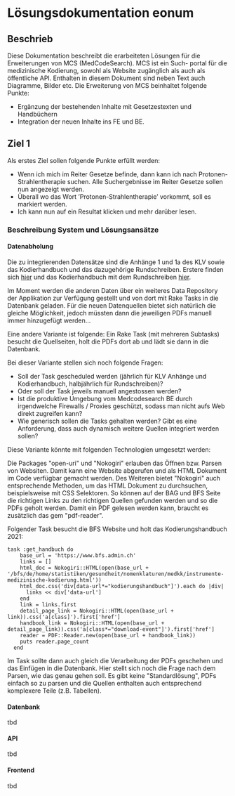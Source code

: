 # Lösungsdokumentation eonum

## Beschrieb

Diese Dokumentation beschreibt die erarbeiteten Lösungen für die Erweiterungen von MCS (MedCodeSearch). MCS ist ein Such-
portal für die medizinische Kodierung, sowohl als Website zugänglich als auch als öffentliche API. Enthalten in diesem
Dokument sind neben Text auch Diagramme, Bilder etc.
Die Erweiterung von MCS beinhaltet folgende Punkte:

- Ergänzung der bestehenden Inhalte mit Gesetzestexten und Handbüchern
- Integration der neuen Inhalte ins FE und BE.

## Ziel 1

Als erstes Ziel sollen folgende Punkte erfüllt werden:

- Wenn ich mich im Reiter Gesetze befinde, dann kann ich nach Protonen-Strahlentherapie suchen. Alle Suchergebnisse im
 Reiter Gesetze sollen nun angezeigt werden.
- Überall wo das Wort ’Protonen-Strahlentherapie’ vorkommt, soll es markiert werden.
- Ich kann nun auf ein Resultat klicken und mehr darüber lesen.

### Beschreibung System und Lösungsansätze

#### Datenabholung

Die zu integrierenden Datensätze sind die Anhänge 1 und 1a des KLV sowie das Kodierhandbuch und das dazugehörige
Rundschreiben. Erstere finden sich [hier](https://www.bag.admin.ch/bag/de/home/versicherungen/krankenversicherung/krankenversicherung-leistungen-tarife/Aerztliche-Leistungen-in-der-Krankenversicherung/anhang1klv.html)
 und das Kodierhandbuch mit dem Rundschreiben [hier](https://www.bfs.admin.ch/bfs/de/home/statistiken/gesundheit/nomenklaturen/medkk/instrumente-medizinische-kodierung.html).

Im Moment werden die anderen Daten über ein weiteres Data Repository der Applikation zur Verfügung gestellt und von dort
mit Rake Tasks in die Datenbank geladen. Für die neuen Datenquellen bietet sich natürlich die gleiche Möglichkeit, jedoch
müssten dann die jeweiligen PDFs manuell immer hinzugefügt werden...

Eine andere Variante ist folgende:
Ein Rake Task (mit mehreren Subtasks) besucht die Quellseiten, holt die PDFs dort ab und lädt sie dann in die Datenbank.

Bei dieser Variante stellen sich noch folgende Fragen:

- Soll der Task gescheduled werden (jährlich für KLV Anhänge und Kodierhandbuch, halbjährlich für Rundschreiben)?
- Oder soll der Task jeweils manuell angestossen werden?
- Ist die produktive Umgebung vom Medcodesearch BE durch irgendwelche Firewalls / Proxies geschützt, sodass man nicht
aufs Web direkt zugreifen kann?
- Wie generisch sollen die Tasks gehalten werden? Gibt es eine Anforderung, dass auch dynamisch weitere Quellen
integriert werden sollen?
  
Diese Variante könnte mit folgenden Technologien umgesetzt werden:

Die Packages "open-uri" und "Nokogiri" erlauben das Öffnen bzw. Parsen von Websiten. Damit kann eine Website abgerufen
und als HTML Dokument im Code verfügbar gemacht werden. Des Weiteren bietet "Nokogiri" auch entsprechende Methoden, um
das HTML Dokument zu durchsuchen, beispielsweise mit CSS Selektoren. So können auf der BAG und BFS Seite die richtigen
Links zu den richtigen Quellen gefunden werden und so die PDFs geholt werden.
Damit ein PDF gelesen werden kann, braucht es zusätzlich das gem "pdf-reader".

Folgender Task besucht die BFS Website und holt das Kodierungshandbuch 2021:

```
task :get_handbuch do
    base_url = 'https://www.bfs.admin.ch'
    links = []
    html_doc = Nokogiri::HTML(open(base_url + '/bfs/de/home/statistiken/gesundheit/nomenklaturen/medkk/instrumente-medizinische-kodierung.html'))
    html_doc.css('div[data-url*="kodierungshandbuch"]').each do |div|
      links << div['data-url']
    end
    link = links.first
    detail_page_link = Nokogiri::HTML(open(base_url + link)).css('a[class]').first['href']
    handbook_link = Nokogiri::HTML(open(base_url + detail_page_link)).css('a[class*="download-event"]').first['href']
    reader = PDF::Reader.new(open(base_url + handbook_link))
    puts reader.page_count
  end
```

Im Task sollte dann auch gleich die Verarbeitung der PDFs geschehen und das Einfügen in die Datenbank. Hier stellt sich noch 
die Frage nach dem Parsen, wie das genau gehen soll. Es gibt keine "Standardlösung", PDFs einfach so zu parsen und die Quellen
enthalten auch entsprechend komplexere Teile (z.B. Tabellen).

#### Datenbank

tbd

#### API

tbd

#### Frontend

tbd
